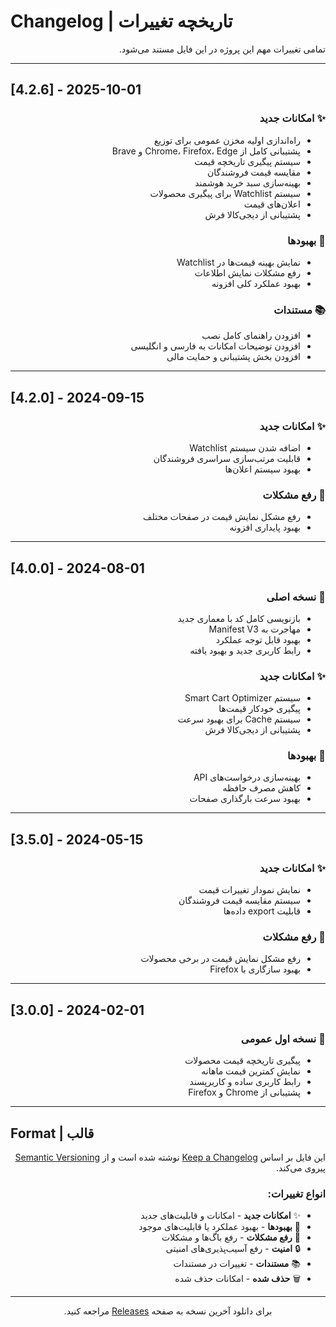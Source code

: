 # Changelog | تاریخچه تغییرات

<div dir="rtl">

تمامی تغییرات مهم این پروژه در این فایل مستند می‌شود.

</div>

---

## [4.2.6] - 2025-10-01

<div dir="rtl">

### ✨ امکانات جدید
- راه‌اندازی اولیه مخزن عمومی برای توزیع
- پشتیبانی کامل از Chrome، Firefox، Edge و Brave
- سیستم پیگیری تاریخچه قیمت
- مقایسه قیمت فروشندگان
- بهینه‌سازی سبد خرید هوشمند
- سیستم Watchlist برای پیگیری محصولات
- اعلان‌های قیمت
- پشتیبانی از دیجی‌کالا فرش

### 🔧 بهبودها
- نمایش بهینه قیمت‌ها در Watchlist
- رفع مشکلات نمایش اطلاعات
- بهبود عملکرد کلی افزونه

### 📚 مستندات
- افزودن راهنمای کامل نصب
- افزودن توضیحات امکانات به فارسی و انگلیسی
- افزودن بخش پشتیبانی و حمایت مالی

</div>

---

## [4.2.0] - 2024-09-15

<div dir="rtl">

### ✨ امکانات جدید
- اضافه شدن سیستم Watchlist
- قابلیت مرتب‌سازی سراسری فروشندگان
- بهبود سیستم اعلان‌ها

### 🐛 رفع مشکلات
- رفع مشکل نمایش قیمت در صفحات مختلف
- بهبود پایداری افزونه

</div>

---

## [4.0.0] - 2024-08-01

<div dir="rtl">

### 🎉 نسخه اصلی
- بازنویسی کامل کد با معماری جدید
- مهاجرت به Manifest V3
- بهبود قابل توجه عملکرد
- رابط کاربری جدید و بهبود یافته

### ✨ امکانات جدید
- سیستم Smart Cart Optimizer
- پیگیری خودکار قیمت‌ها
- سیستم Cache برای بهبود سرعت
- پشتیبانی از دیجی‌کالا فرش

### 🔧 بهبودها
- بهینه‌سازی درخواست‌های API
- کاهش مصرف حافظه
- بهبود سرعت بارگذاری صفحات

</div>

---

## [3.5.0] - 2024-05-15

<div dir="rtl">

### ✨ امکانات جدید
- نمایش نمودار تغییرات قیمت
- سیستم مقایسه قیمت فروشندگان
- قابلیت export داده‌ها

### 🐛 رفع مشکلات
- رفع مشکل نمایش قیمت در برخی محصولات
- بهبود سازگاری با Firefox

</div>

---

## [3.0.0] - 2024-02-01

<div dir="rtl">

### 🎉 نسخه اول عمومی
- پیگیری تاریخچه قیمت محصولات
- نمایش کمترین قیمت ماهانه
- رابط کاربری ساده و کاربرپسند
- پشتیبانی از Chrome و Firefox

</div>

---

## Format | قالب

<div dir="rtl">

این فایل بر اساس [Keep a Changelog](https://keepachangelog.com/en/1.0.0/) نوشته شده است
و از [Semantic Versioning](https://semver.org/spec/v2.0.0.html) پیروی می‌کند.

### انواع تغییرات:
- ✨ **امکانات جدید** - امکانات و قابلیت‌های جدید
- 🔧 **بهبودها** - بهبود عملکرد یا قابلیت‌های موجود
- 🐛 **رفع مشکلات** - رفع باگ‌ها و مشکلات
- 🔒 **امنیت** - رفع آسیب‌پذیری‌های امنیتی
- 📚 **مستندات** - تغییرات در مستندات
- 🗑️ **حذف شده** - امکانات حذف شده

</div>

---

<div align="center" dir="rtl">

برای دانلود آخرین نسخه به صفحه [Releases](https://github.com/YOUR_USERNAME/prizo-extension/releases) مراجعه کنید.

</div>
